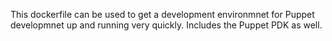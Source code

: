 This dockerfile can be used to get a development environmnet for Puppet developmnet 
up and running very quickly. Includes the Puppet PDK as well.
